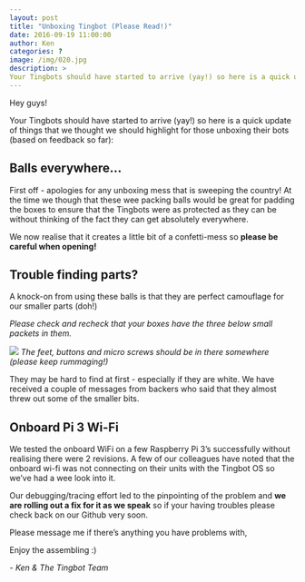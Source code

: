 ```yaml
---
layout: post
title: "Unboxing Tingbot (Please Read!)"
date: 2016-09-19 11:00:00
author: Ken
categories: ?
image: /img/020.jpg
description: >
Your Tingbots should have started to arrive (yay!) so here is a quick update of things that we thought we should highlight for those unboxing their bots.
---
```


Hey guys!

Your Tingbots should have started to arrive (yay!) so here is a quick update of things that we thought we should highlight for those unboxing their bots (based on feedback so far):


## Balls everywhere…

First off - apologies for any unboxing mess that is sweeping the country! At the time we though that these wee packing balls would be great for padding the boxes to ensure that the Tingbots were as protected as they can be without thinking of the fact they can get absolutely everywhere.

We now realise that it creates a little bit of a confetti-mess so **please be careful when opening!**


## Trouble finding parts?

A knock-on from using these balls is that they are perfect camouflage for our smaller parts (doh!)

*Please check and recheck that your boxes have the three below small packets in them.*

![](/img/020-1.jpg)
*The feet, buttons and micro screws should be in there somewhere (please keep rummaging!)*


They may be hard to find at first - especially if they are white. We have received a couple of messages from backers who said that they almost threw out some of the smaller bits.


## Onboard Pi 3 Wi-Fi

We tested the onboard WiFi on a few Raspberry Pi 3’s successfully without realising there were 2 revisions. A few of our colleagues have noted that the onboard wi-fi was not connecting on their units with the Tingbot OS so we’ve had a wee look into it.

Our debugging/tracing effort led to the pinpointing of the problem and **we are rolling out a fix for it as we speak** so if your having troubles please check back on our Github very soon.

Please message me if there’s anything you have problems with,

Enjoy the assembling :)

*- Ken & The Tingbot Team*